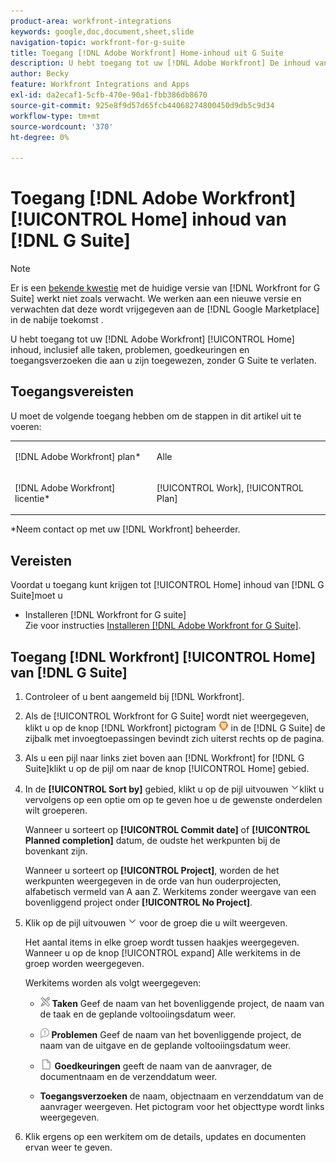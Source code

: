 ```yaml
---
product-area: workfront-integrations
keywords: google,doc,document,sheet,slide
navigation-topic: workfront-for-g-suite
title: Toegang [!DNL Adobe Workfront] Home-inhoud uit G Suite
description: U hebt toegang tot uw [!DNL Adobe Workfront] De inhoud van het huis, met inbegrip van alle taken, kwesties, goedkeuringen, en toegangsverzoeken die aan u worden toegewezen, zonder de Reeks van G te verlaten.
author: Becky
feature: Workfront Integrations and Apps
exl-id: da2ecaf1-5cfb-470e-90a1-fbb386db8670
source-git-commit: 925e8f9d57d65fcb44068274800450d9db5c9d34
workflow-type: tm+mt
source-wordcount: '370'
ht-degree: 0%

---
```


# Toegang [!DNL Adobe Workfront] [!UICONTROL Home] inhoud van [!DNL G Suite]

>[!NOTE]
>
>Er is een [bekende kwestie](https://experienceleague.adobe.com/docs/workfront-known-issues/issues/new-workfront-experience/wf-current/wf-integrations-error-when-opening-wf-for-gsuite.html?lang=en) met de huidige versie van [!DNL Workfront for G Suite] werkt niet zoals verwacht. We werken aan een nieuwe versie en verwachten dat deze wordt vrijgegeven aan de [!DNL Google Marketplace] in de nabije toekomst .

U hebt toegang tot uw [!DNL Adobe Workfront] [!UICONTROL Home] inhoud, inclusief alle taken, problemen, goedkeuringen en toegangsverzoeken die aan u zijn toegewezen, zonder G Suite te verlaten.

## Toegangsvereisten

U moet de volgende toegang hebben om de stappen in dit artikel uit te voeren:

<table style="table-layout:auto"> 
 <col> 
 <col> 
 <tbody> 
  <tr> 
   <td role="rowheader">[!DNL Adobe Workfront] plan*</td> 
   <td> <p>Alle</p> </td> 
  </tr> 
  <tr> 
   <td role="rowheader">[!DNL Adobe Workfront] licentie*</td> 
   <td> <p>[!UICONTROL Work], [!UICONTROL Plan]</p> </td> 
  </tr> 
 </tbody> 
</table>

&#42;Neem contact op met uw [!DNL Workfront] beheerder.

## Vereisten

Voordat u toegang kunt krijgen tot [!UICONTROL Home] inhoud van [!DNL G Suite]moet u

* Installeren [!DNL Workfront for G suite]\
   Zie voor instructies [Installeren [!DNL Adobe Workfront for G Suite]](../../workfront-integrations-and-apps/workfront-for-g-suite/install-workfront-for-gsuite.md).

## Toegang [!DNL Workfront] [!UICONTROL Home] van [!DNL G Suite]

1. Controleer of u bent aangemeld bij [!DNL Workfront].
1. Als de [!UICONTROL Workfront for G Suite] wordt niet weergegeven, klikt u op de knop [!DNL Workfront] pictogram ![](assets/wf-lion-icon.png) in de [!DNL G Suite] de zijbalk met invoegtoepassingen bevindt zich uiterst rechts op de pagina.
1. Als u een pijl naar links ziet boven aan [!DNL Workfront] for [!DNL G Suite]klikt u op de pijl om naar de knop [!UICONTROL Home] gebied.

1. In de **[!UICONTROL Sort by]** gebied, klikt u op de pijl uitvouwen ![](assets/dropdown-arrow.png)klikt u vervolgens op een optie om op te geven hoe u de gewenste onderdelen wilt groeperen.

   Wanneer u sorteert op **[!UICONTROL Commit date]** of **[!UICONTROL Planned completion]** datum, de oudste het werkpunten bij de bovenkant zijn.

   Wanneer u sorteert op **[!UICONTROL Project]**, worden de het werkpunten weergegeven in de orde van hun ouderprojecten, alfabetisch vermeld van A aan Z. Werkitems zonder weergave van een bovenliggend project onder **[!UICONTROL No Project]**.

1. Klik op de pijl uitvouwen ![](assets/dropdown-arrow.png) voor de groep die u wilt weergeven.

   Het aantal items in elke groep wordt tussen haakjes weergegeven. Wanneer u op de knop [!UICONTROL expand] Alle werkitems in de groep worden weergegeven.

   Werkitems worden als volgt weergegeven:

   * ![](assets/task-icon.png) **Taken** Geef de naam van het bovenliggende project, de naam van de taak en de geplande voltooiingsdatum weer.

   * ![](assets/issue-icon.png) **Problemen** Geef de naam van het bovenliggende project, de naam van de uitgave en de geplande voltooiingsdatum weer.

   * ![](assets/document-icon.png)  **Goedkeuringen** geeft de naam van de aanvrager, de documentnaam en de verzenddatum weer.
   * **Toegangsverzoeken** de naam, objectnaam en verzenddatum van de aanvrager weergeven. Het pictogram voor het objecttype wordt links weergegeven.

1. Klik ergens op een werkitem om de details, updates en documenten ervan weer te geven.
